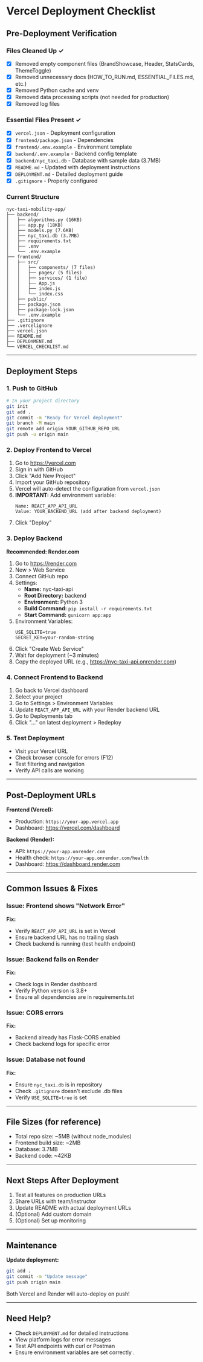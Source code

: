 # Vercel Deployment Checklist

## Pre-Deployment Verification

### Files Cleaned Up ✓
- [x] Removed empty component files (BrandShowcase, Header, StatsCards, ThemeToggle)
- [x] Removed unnecessary docs (HOW_TO_RUN.md, ESSENTIAL_FILES.md, etc.)
- [x] Removed Python cache and venv
- [x] Removed data processing scripts (not needed for production)
- [x] Removed log files

### Essential Files Present ✓
- [x] `vercel.json` - Deployment configuration
- [x] `frontend/package.json` - Dependencies
- [x] `frontend/.env.example` - Environment template
- [x] `backend/.env.example` - Backend config template
- [x] `backend/nyc_taxi.db` - Database with sample data (3.7MB)
- [x] `README.md` - Updated with deployment instructions
- [x] `DEPLOYMENT.md` - Detailed deployment guide
- [x] `.gitignore` - Properly configured

### Current Structure
```
nyc-taxi-mobility-app/
├── backend/
│   ├── algorithms.py (16KB)
│   ├── app.py (18KB)
│   ├── models.py (7.6KB)
│   ├── nyc_taxi.db (3.7MB)
│   ├── requirements.txt
│   ├── .env
│   └── .env.example
├── frontend/
│   ├── src/
│   │   ├── components/ (7 files)
│   │   ├── pages/ (5 files)
│   │   ├── services/ (1 file)
│   │   ├── App.js
│   │   ├── index.js
│   │   └── index.css
│   ├── public/
│   ├── package.json
│   ├── package-lock.json
│   └── .env.example
├── .gitignore
├── .vercelignore
├── vercel.json
├── README.md
├── DEPLOYMENT.md
└── VERCEL_CHECKLIST.md
```

---

## Deployment Steps

### 1. Push to GitHub
```bash
# In your project directory
git init
git add .
git commit -m "Ready for Vercel deployment"
git branch -M main
git remote add origin YOUR_GITHUB_REPO_URL
git push -u origin main
```

### 2. Deploy Frontend to Vercel

1. Go to https://vercel.com
2. Sign in with GitHub
3. Click "Add New Project"
4. Import your GitHub repository
5. Vercel will auto-detect the configuration from `vercel.json`
6. **IMPORTANT:** Add environment variable:
   ```
   Name: REACT_APP_API_URL
   Value: YOUR_BACKEND_URL (add after backend deployment)
   ```
7. Click "Deploy"

### 3. Deploy Backend

**Recommended: Render.com**

1. Go to https://render.com
2. New > Web Service
3. Connect GitHub repo
4. Settings:
   - **Name:** nyc-taxi-api
   - **Root Directory:** backend
   - **Environment:** Python 3
   - **Build Command:** `pip install -r requirements.txt`
   - **Start Command:** `gunicorn app:app`
5. Environment Variables:
   ```
   USE_SQLITE=true
   SECRET_KEY=your-random-string
   ```
6. Click "Create Web Service"
7. Wait for deployment (~3 minutes)
8. Copy the deployed URL (e.g., https://nyc-taxi-api.onrender.com)

### 4. Connect Frontend to Backend

1. Go back to Vercel dashboard
2. Select your project
3. Go to Settings > Environment Variables
4. Update `REACT_APP_API_URL` with your Render backend URL
5. Go to Deployments tab
6. Click "..." on latest deployment > Redeploy

### 5. Test Deployment

- Visit your Vercel URL
- Check browser console for errors (F12)
- Test filtering and navigation
- Verify API calls are working

---

## Post-Deployment URLs

**Frontend (Vercel):**
- Production: `https://your-app.vercel.app`
- Dashboard: https://vercel.com/dashboard

**Backend (Render):**
- API: `https://your-app.onrender.com`
- Health check: `https://your-app.onrender.com/health`
- Dashboard: https://dashboard.render.com

---

## Common Issues & Fixes

### Issue: Frontend shows "Network Error"
**Fix:**
- Verify `REACT_APP_API_URL` is set in Vercel
- Ensure backend URL has no trailing slash
- Check backend is running (test health endpoint)

### Issue: Backend fails on Render
**Fix:**
- Check logs in Render dashboard
- Verify Python version is 3.8+
- Ensure all dependencies are in requirements.txt

### Issue: CORS errors
**Fix:**
- Backend already has Flask-CORS enabled
- Check backend logs for specific error

### Issue: Database not found
**Fix:**
- Ensure `nyc_taxi.db` is in repository
- Check `.gitignore` doesn't exclude .db files
- Verify `USE_SQLITE=true` is set

---

## File Sizes (for reference)

- Total repo size: ~5MB (without node_modules)
- Frontend build size: ~2MB
- Database: 3.7MB
- Backend code: ~42KB

---

## Next Steps After Deployment

1. Test all features on production URLs
2. Share URLs with team/instructor
3. Update README with actual deployment URLs
4. (Optional) Add custom domain
5. (Optional) Set up monitoring

---

## Maintenance

**Update deployment:**
```bash
git add .
git commit -m "Update message"
git push origin main
```

Both Vercel and Render will auto-deploy on push!

---

## Need Help?

- Check `DEPLOYMENT.md` for detailed instructions
- View platform logs for error messages
- Test API endpoints with curl or Postman
- Ensure environment variables are set correctly .
